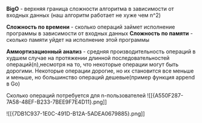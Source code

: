 
**BigO** - верхняя граница сложности алгоритма в зависимости от входных данных (наш алгоритм работает не хуже чем n^2)

**Сложность по времени** - сколько операций займет исполнение программы в зависимости от входных данных
**Сложность по памяти** - сколько памяти уйдет на исполнение этой программы

**Аммортизационный анализ** - средняя производительность операций в худшем случае на протяжении длинной последовательностей операций(n),несмотря на то, что некоторые операции могут быть дорогими. Некоторые операции дорогие, но их становится все меньше и меньше, но большинство операций дешевые(пример функция append в Go)


Сколько операций потребуется для n-пользователей
![[{A550F287-7A58-48EF-B233-7BEE9F7E4D11}.png]]

![[{7DB1C937-1E0C-491D-B12A-5ADEA0679885}.png]]
